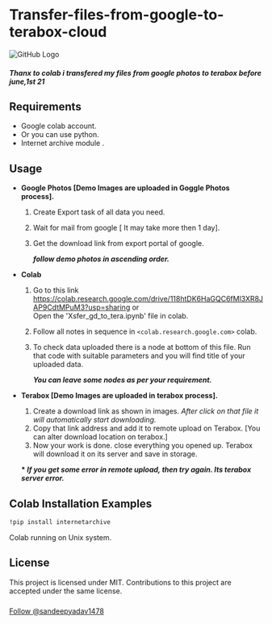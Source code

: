 <!-- Place this tag in your head or just before your close body tag. -->
<script async defer src="https://buttons.github.io/buttons.js"></script>
# Transfer-files-from-google-to-terabox-cloud

 ![GitHub Logo](https://raw.githubusercontent.com/sandeepyadav1478/Transfer-files-from-google-to-terabox-cloud/main/template.png)
 
 <h5>Thanx to colab i transfered my files from google photos to terabox before june,1st 21</h5> 
 
## Requirements
 
 * Google colab account.
 * Or you can use python.
 * Internet archive module .

## Usage

 * __Google Photos [Demo Images are uploaded in Goggle Photos process].__
   1. Create Export task of all data you need.
   2. Wait for mail from google [ It may take more then 1 day].
   3. Get the download link from export portal of google.
   
      __*follow demo photos in ascending order.*__ 
 
 * __Colab__
   1. Go to this link https://colab.research.google.com/drive/118htDK6HaGQC6fMl3XR8JAP9CdtMPuM3?usp=sharing or <br/> Open the 'Xsfer_gd_to_tera.ipynb' file in colab.
   2. Follow all notes in sequence in `<colab.research.google.com>` colab.
   3. To check data uploaded there is a node at bottom of this file. Run that code with suitable parameters and you will find title of your uploaded data.
   
       __*You can leave some nodes as per your requirement.*__
 
 * __Terabox [Demo Images are uploaded in terabox process].__
   1. Create a download link as shown in images. *After click on that file it will automatically start downloading.*
   2. Copy that link address and add it to remote upload on Terabox. [You can alter download location on terabox.]
   3. Now your work is done. close everything you opened up. Terabox will download it on its server and save in storage.
     
     __* *If you get some error in remote upload, then try again. Its terabox server error.*__
     
 ## Colab Installation Examples
   ```ruby
  !pip install internetarchive
   ```
   Colab running on Unix system.

## License
This project is licensed under MIT. Contributions to this project are accepted under the same license.

###

<!-- Place this tag where you want the button to render. -->
<a class="github-button" href="https://github.com/sandeepyadav1478" data-color-scheme="no-preference: dark; light: light; dark: light;" data-size="large" aria-label="Follow @sandeepyadav1478 on GitHub">Follow @sandeepyadav1478</a>
